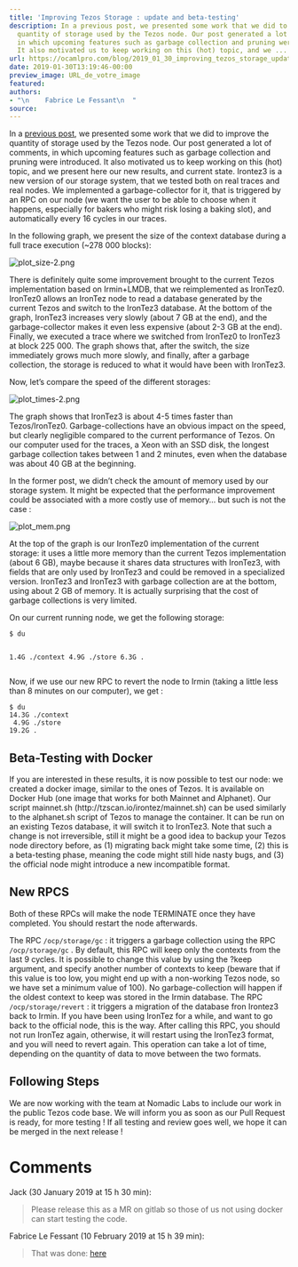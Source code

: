 ```yaml
---
title: 'Improving Tezos Storage : update and beta-testing'
description: In a previous post, we presented some work that we did to improve the
  quantity of storage used by the Tezos node. Our post generated a lot of comments,
  in which upcoming features such as garbage collection and pruning were introduced.
  It also motivated us to keep working on this (hot) topic, and we ...
url: https://ocamlpro.com/blog/2019_01_30_improving_tezos_storage_update_and_beta_testing
date: 2019-01-30T13:19:46-00:00
preview_image: URL_de_votre_image
featured:
authors:
- "\n    Fabrice Le Fessant\n  "
source:
---
```


<p>In a <a href="http://ocamlpro.com/2019/01/15/improving-tezos-storage/">previous post</a>, we
presented some work that we did to improve the quantity of storage
used by the Tezos node. Our post generated a lot of comments, in which
upcoming features such as garbage collection and pruning were
introduced. It also motivated us to keep working on this (hot) topic,
and we present here our new results, and current state. Irontez3 is a
new version of our storage system, that we tested both on real traces
and real nodes. We implemented a garbage-collector for it, that is
triggered by an RPC on our node (we want the user to be able to choose
when it happens, especially for bakers who might risk losing a baking
slot), and automatically every 16 cycles in our traces.</p>
<p>In the following graph, we present the size of the context database
during a full trace execution (~278 000 blocks):</p>
<p><img src="https://ocamlpro.com/blog/assets/img/plot_sizes-2.png" alt="plot_size-2.png"/></p>
<p>There is definitely quite some improvement brought to the current
Tezos implementation based on Irmin+LMDB, that we reimplemented as
IronTez0. IronTez0 allows an IronTez node to read a database generated
by the current Tezos and switch to the IronTez3 database. At the
bottom of the graph, IronTez3 increases very slowly (about 7 GB at the
end), and the garbage-collector makes it even less expensive (about
2-3 GB at the end). Finally, we executed a trace where we switched
from IronTez0 to IronTez3 at block 225 000. The graph shows that,
after the switch, the size immediately grows much more slowly, and
finally, after a garbage collection, the storage is reduced to what it
would have been with IronTez3.</p>
<p>Now, let&rsquo;s compare the speed of the different storages:</p>
<p><img src="https://ocamlpro.com/blog/assets/img/plot_times-2.png" alt="plot_times-2.png"/></p>
<p>The graph shows that IronTez3 is about 4-5 times faster than
Tezos/IronTez0. Garbage-collections have an obvious impact on the
speed, but clearly negligible compared to the current performance of
Tezos. On our computer used for the traces, a Xeon with an SSD disk,
the longest garbage collection takes between 1 and 2 minutes, even
when the database was about 40 GB at the beginning.</p>
<p>In the former post, we didn&rsquo;t check the amount of memory used by our
storage system. It might be expected that the performance improvement
could be associated with a more costly use of memory&hellip; but such is not
the case :</p>
<p><img src="https://ocamlpro.com/blog/assets/img/plot_mem.png" alt="plot_mem.png"/></p>
<p>At the top of the graph is our IronTez0 implementation of the current
storage: it uses a little more memory than the current Tezos
implementation (about 6 GB), maybe because it shares data structures
with IronTez3, with fields that are only used by IronTez3 and could be
removed in a specialized version. IronTez3 and IronTez3 with garbage
collection are at the bottom, using about 2 GB of memory. It is
actually surprising that the cost of garbage collections is very
limited.</p>
<p>On our current running node, we get the following storage:</p>
<pre><code class="language-shell-session">$ du

1.4G ./context
4.9G ./store
6.3G .
</code></pre>
<p>Now, if we use our new RPC to revert the node to Irmin (taking a little less than 8 minutes on our computer), we get :</p>
<pre><code class="language-shell-session">$ du
14.3G ./context
 4.9G ./store
19.2G .
</code></pre>
<h2>Beta-Testing with Docker</h2>
<p>If you are interested in these results, it is now possible to test our
node: we created a docker image, similar to the ones of Tezos. It is
available on Docker Hub (one image that works for both Mainnet and
Alphanet). Our script mainnet.sh (http://tzscan.io/irontez/mainnet.sh)
can be used similarly to the alphanet.sh script of Tezos to manage the
container. It can be run on an existing Tezos database, it will switch
it to IronTez3. Note that such a change is not irreversible, still it
might be a good idea to backup your Tezos node directory before, as
(1) migrating back might take some time, (2) this is a beta-testing
phase, meaning the code might still hide nasty bugs, and (3) the
official node might introduce a new incompatible format.</p>
<h2>New RPCS</h2>
<p>Both of these RPCs will make the node TERMINATE once they have
completed. You should restart the node afterwards.</p>
<p>The RPC <code>/ocp/storage/gc</code> : it triggers a garbage collection using the
RPC <code>/ocp/storage/gc</code> . By default, this RPC will keep only the
contexts from the last 9 cycles. It is possible to change this value
by using the ?keep argument, and specify another number of contexts to
keep (beware that if this value is too low, you might end up with a
non-working Tezos node, so we have set a minimum value of 100). No
garbage-collection will happen if the oldest context to keep was
stored in the Irmin database.  The RPC <code>/ocp/storage/revert</code> : it
triggers a migration of the database fron Irontez3 back to Irmin. If
you have been using IronTez for a while, and want to go back to the
official node, this is the way. After calling this RPC, you should not
run IronTez again, otherwise, it will restart using the IronTez3
format, and you will need to revert again. This operation can take a
lot of time, depending on the quantity of data to move between the two
formats.</p>
<h2>Following Steps</h2>
<p>We are now working with the team at Nomadic Labs to include our work
in the public Tezos code base. We will inform you as soon as our Pull
Request is ready, for more testing ! If all testing and review goes
well, we hope it can be merged in the next release !</p>
<h1>Comments</h1>
<p>Jack (30 January 2019 at 15 h 30 min):</p>
<blockquote>
<p>Please release this as a MR on gitlab so those of us not using docker can start testing the code.</p>
</blockquote>
<p>Fabrice Le Fessant (10 February 2019 at 15 h 39 min):</p>
<blockquote>
<p>That was done: <a href="https://ocamlpro.com/2019/02/04/improving-tezos-storage-gitlab-branch-for-testers/">here</a></p>
</blockquote>

